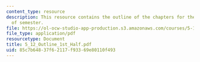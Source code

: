 ```yaml
---
content_type: resource
description: This resource contains the outline of the chapters for the first half
  of semester.
file: https://ol-ocw-studio-app-production.s3.amazonaws.com/courses/5-12-organic-chemistry-i-spring-2003/85c7b64837f62117f93369e80110f493_5_12_Outline_1st_Half.pdf
file_type: application/pdf
resourcetype: Document
title: 5_12_Outline_1st_Half.pdf
uid: 85c7b648-37f6-2117-f933-69e80110f493
---
```

